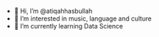 - 👋 Hi, I’m @atiqahhasbullah
- 👀 I’m interested in music, language and culture
- 🌱 I’m currently learning Data Science

<!---
atiqahhasbullah/atiqahhasbullah is a ✨ special ✨ repository because its `README.md` (this file) appears on your GitHub profile.
You can click the Preview link to take a look at your changes.
--->
